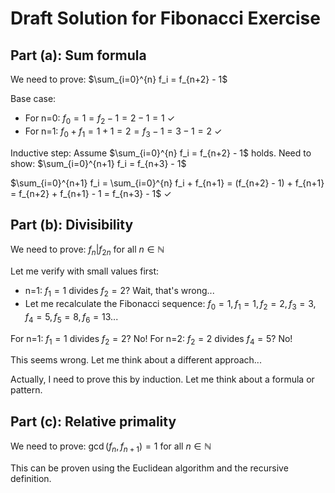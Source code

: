 # Draft Solution for Fibonacci Exercise

## Part (a): Sum formula
We need to prove: $\sum_{i=0}^{n} f_i = f_{n+2} - 1$

Base case: 
- For n=0: $f_0 = 1 = f_2 - 1 = 2 - 1 = 1$ ✓
- For n=1: $f_0 + f_1 = 1 + 1 = 2 = f_3 - 1 = 3 - 1 = 2$ ✓

Inductive step: Assume $\sum_{i=0}^{n} f_i = f_{n+2} - 1$ holds.
Need to show: $\sum_{i=0}^{n+1} f_i = f_{n+3} - 1$

$\sum_{i=0}^{n+1} f_i = \sum_{i=0}^{n} f_i + f_{n+1} = (f_{n+2} - 1) + f_{n+1} = f_{n+2} + f_{n+1} - 1 = f_{n+3} - 1$ ✓

## Part (b): Divisibility
We need to prove: $f_n | f_{2n}$ for all $n \in \mathbb{N}$

Let me verify with small values first:
- n=1: $f_1 = 1$ divides $f_2 = 2$? Wait, that's wrong...
- Let me recalculate the Fibonacci sequence: $f_0 = 1, f_1 = 1, f_2 = 2, f_3 = 3, f_4 = 5, f_5 = 8, f_6 = 13$...

For n=1: $f_1 = 1$ divides $f_2 = 2$? No!
For n=2: $f_2 = 2$ divides $f_4 = 5$? No!

This seems wrong. Let me think about a different approach...

Actually, I need to prove this by induction. Let me think about a formula or pattern.

## Part (c): Relative primality
We need to prove: $\gcd(f_n, f_{n+1}) = 1$ for all $n \in \mathbb{N}$

This can be proven using the Euclidean algorithm and the recursive definition.